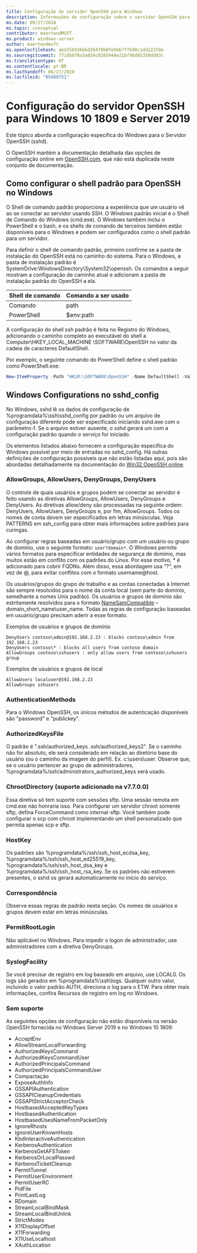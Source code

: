 ```yaml
---
title: Configuração do servidor OpenSSH para Windows
description: Informações de configuração sobre o servidor OpenSSH para Windows 10 1809 e Server 2019.
ms.date: 09/27/2018
ms.topic: conceptual
contributor: maertendMSFT
ms.product: windows-server
author: maertendmsft
ms.openlocfilehash: abd156936bbd26479b0fe6bb7ffb98c1dd122f8e
ms.sourcegitcommit: 771db070a3a924c8265944e21bf9bd85350dd93c
ms.translationtype: HT
ms.contentlocale: pt-BR
ms.lasthandoff: 06/27/2020
ms.locfileid: "85469751"
---
```

# <a name="openssh-server-configuration-for-windows-10-1809-and-server-2019"></a>Configuração do servidor OpenSSH para Windows 10 1809 e Server 2019

Este tópico aborda a configuração específica do Windows para o Servidor OpenSSH (sshd).

O OpenSSH mantém a documentação detalhada das opções de configuração online em [OpenSSH.com](https://www.openssh.com/manual.html), que não está duplicada neste conjunto de documentação.

## <a name="configuring-the-default-shell-for-openssh-in-windows"></a>Como configurar o shell padrão para OpenSSH no Windows

O Shell de comando padrão proporciona a experiência que um usuário vê ao se conectar ao servidor usando SSH.
O Windows padrão inicial é o Shell de Comando do Windows (cmd.exe).
O Windows também inclui o PowerShell e o bash, e os shells de comando de terceiros também estão disponíveis para o Windows e podem ser configurados como o shell padrão para um servidor.

Para definir o shell de comando padrão, primeiro confirme se a pasta de instalação do OpenSSH está no caminho do sistema.
Para o Windows, a pasta de instalação padrão é SystemDrive:WindowsDirectory\System32\openssh.
Os comandos a seguir mostram a configuração de caminho atual e adicionam a pasta de instalação padrão do OpenSSH a ela.

Shell de comando | Comando a ser usado
------------- | --------------
Comando | path
PowerShell | $env:path

A configuração do shell ssh padrão é feita no Registro do Windows, adicionando o caminho completo ao executável do shell a Computer\HKEY_LOCAL_MACHINE \SOFTWARE\OpenSSH no valor da cadeia de caracteres DefaultShell.

Por exemplo, o seguinte comando do PowerShell define o shell padrão como PowerShell.exe:

```powershell
New-ItemProperty -Path "HKLM:\SOFTWARE\OpenSSH" -Name DefaultShell -Value "C:\Windows\System32\WindowsPowerShell\v1.0\powershell.exe" -PropertyType String -Force
```

## <a name="windows-configurations-in-sshd_config"></a>Windows Configurations no sshd_config

No Windows, sshd lê os dados de configuração de %programdata%\ssh\sshd_config por padrão ou um arquivo de configuração diferente pode ser especificado iniciando sshd.exe com o parâmetro-f.
Se o arquivo estiver ausente, o sshd gerará um com a configuração padrão quando o serviço for iniciado.

Os elementos listados abaixo fornecem a configuração específica do Windows possível por meio de entradas no sshd_config.
Há outras definições de configuração possíveis que não estão listadas aqui, pois são abordadas detalhadamente na documentação do [Win32 OpenSSH online](https://github.com/powershell/win32-openssh/wiki).


### <a name="allowgroups-allowusers-denygroups-denyusers"></a>AllowGroups, AllowUsers, DenyGroups, DenyUsers

O controle de quais usuários e grupos podem se conectar ao servidor é feito usando as diretivas AllowGroups, AllowUsers, DenyGroups e DenyUsers.
As diretivas allow/deny são processadas na seguinte ordem: DenyUsers, AllowUsers, DenyGroups e, por fim, AllowGroups.
Todos os nomes de conta devem ser especificados em letras minúsculas.
Veja PATTERNS em ssh_config para obter mais informações sobre padrões para curingas.

Ao configurar regras baseadas em usuário/grupo com um usuário ou grupo de domínio, use o seguinte formato: ``` user?domain* ```.
O Windows permite vários formatos para especificar entidades de segurança de domínio, mas muitos estão em conflito com os padrões do Linux.
Por esse motivo, * é adicionado para cobrir FQDNs.
Além disso, essa abordagem usa "?", em vez de @, para evitar conflitos com o formato username@host.

Os usuários/grupos do grupo de trabalho e as contas conectadas à Internet são sempre resolvidos para o nome da conta local (sem parte do domínio, semelhante a nomes Unix padrão).
Os usuários e grupos de domínio são estritamente resolvidos para o formato [NameSamCompatible](https://docs.microsoft.com/windows/desktop/api/secext/ne-secext-extended_name_format) – domain_short_name\user_name.
Todas as regras de configuração baseadas em usuário/grupo precisam aderir a esse formato.

Exemplos de usuários e grupos de domínio

```
DenyUsers contoso\admin@192.168.2.23 : blocks contoso\admin from 192.168.2.23
DenyUsers contoso\* : blocks all users from contoso domain
AllowGroups contoso\sshusers : only allow users from contoso\sshusers group
```

Exemplos de usuários e grupos de local

```
AllowUsers localuser@192.168.2.23
AllowGroups sshusers
```

### <a name="authenticationmethods"></a>AuthenticationMethods

Para o Windows OpenSSH, os únicos métodos de autenticação disponíveis são "password" e "publickey".

### <a name="authorizedkeysfile"></a>AuthorizedKeysFile

O padrão é ".ssh/authorized_keys .ssh/authorized_keys2". Se o caminho não for absoluto, ele será considerado em relação ao diretório base do usuário (ou o caminho da imagem do perfil). Ex. c:\users\user. Observe que, se o usuário pertencer ao grupo de administradores, %programdata%/ssh/administrators_authorized_keys será usado.

### <a name="chrootdirectory-support-added-in-v7700"></a>ChrootDirectory (suporte adicionado na v7.7.0.0)

Essa diretiva só tem suporte com sessões sftp. Uma sessão remota em cmd.exe não honraria isso. Para configurar um servidor chroot somente sftp, defina ForceCommand como internal-sftp. Você também pode configurar o scp com chroot implementando um shell personalizado que permita apenas scp e sftp.

### <a name="hostkey"></a>HostKey

Os padrões são %programdata%/ssh/ssh_host_ecdsa_key, %programdata%/ssh/ssh_host_ed25519_key, %programdata%/ssh/ssh_host_dsa_key e %programdata%/ssh/ssh_host_rsa_key. Se os padrões não estiverem presentes, o sshd os gerará automaticamente no início do serviço.

### <a name="match"></a>Correspondência

Observe essas regras de padrão nesta seção. Os nomes de usuários e grupos devem estar em letras minúsculas.

### <a name="permitrootlogin"></a>PermitRootLogin

Não aplicável no Windows. Para impedir o logon de administrador, use administradores com a diretiva DenyGroups.

### <a name="syslogfacility"></a>SyslogFacility

Se você precisar de registro em log baseado em arquivo, use LOCAL0. Os logs são gerados em %programdata%\ssh\logs.
Qualquer outro valor, incluindo o valor padrão AUTH, direciona o log para o ETW. Para obter mais informações, confira Recursos de registro em log no Windows.

### <a name="not-supported"></a>Sem suporte

As seguintes opções de configuração não estão disponíveis na versão OpenSSH fornecida no Windows Server 2019 e no Windows 10 1809:

* AcceptEnv
* AllowStreamLocalForwarding
* AuthorizedKeysCommand
* AuthorizedKeysCommandUser
* AuthorizedPrincipalsCommand
* AuthorizedPrincipalsCommandUser
* Compactação
* ExposeAuthInfo
* GSSAPIAuthentication
* GSSAPICleanupCredentials
* GSSAPIStrictAcceptorCheck
* HostbasedAcceptedKeyTypes
* HostbasedAuthentication
* HostbasedUsesNameFromPacketOnly
* IgnoreRhosts
* IgnoreUserKnownHosts
* KbdInteractiveAuthentication
* KerberosAuthentication
* KerberosGetAFSToken
* KerberosOrLocalPasswd
* KerberosTicketCleanup
* PermitTunnel
* PermitUserEnvironment
* PermitUserRC
* PidFile
* PrintLastLog
* RDomain
* StreamLocalBindMask
* StreamLocalBindUnlink
* StrictModes
* X11DisplayOffset
* X11Forwarding
* X11UseLocalhost
* XAuthLocation

